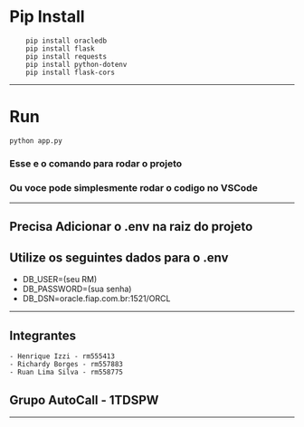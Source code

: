 # Pip Install

        pip install oracledb
        pip install flask
        pip install requests
        pip install python-dotenv
        pip install flask-cors
---

# Run
    python app.py

### Esse e o comando para rodar o projeto
### Ou voce pode simplesmente rodar o codigo no VSCode

---
## Precisa Adicionar o .env na raiz do projeto

## Utilize os seguintes dados para o .env

- DB_USER=(seu RM)
- DB_PASSWORD=(sua senha)
- DB_DSN=oracle.fiap.com.br:1521/ORCL

---
## Integrantes
    - Henrique Izzi - rm555413
    - Richardy Borges - rm557883
    - Ruan Lima Silva - rm558775

## Grupo AutoCall - 1TDSPW
---